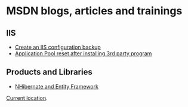 # MSDN blogs, articles and trainings

## IIS
+ [Create an IIS configuration backup][IIS1]
+ [Application Pool reset after installing 3rd party program][IIS2]

## Products and Libraries
+ [NHibernate and Entity Framework][PL1]


[Current location](https://blogs.msdn.microsoft.com/benjaminperkins).


[IIS1]: 2011/2011-08-create-an-iis-configuration-backup.html
[IIS2]: 2011/2011-08-application-pool-reset-after-installing-3rd-party-program.html

[PL1]: 2011/2011-08-nhibernate-and-entity-framework.html
